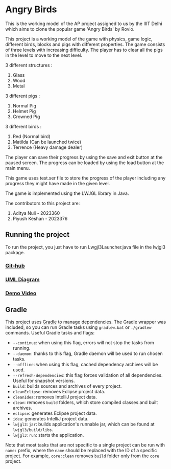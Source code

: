 # Angry Birds

This is the working model of the AP project assigned to us by the IIIT Delhi which aims to clone the popular game 'Angry Birds' by Rovio.

This project is a working model of the game with physics, game logic, different birds, blocks and pigs with different properties.
The game consists of three levels with increasing difficulty. The player has to clear all the pigs in the level to move to the next level.

3 different structures : 
1. Glass
2. Wood
3. Metal

3 different pigs : 
1. Normal Pig
2. Helmet Pig
3. Crowned Pig

3 different birds : 
1. Red (Normal bird)
2. Matilda (Can be launched twice)
3. Terrence (Heavy damage dealer)

The player can save their progress by using the save and exit button at the paused screen.
The progress can be loaded by using the load button at the main menu.

This game uses test.ser file to store the progress of the player including any progress they might have made in the given level.

The game is implemented using the LWJGL library in Java.

The contributors to this project are:
1. Aditya Nuli - 2023360
2. Piyush Keshan - 2023376

## Running the project

To run the project, you just have to run Lwgjl3Launcher.java file in the lwjgl3 package.

### [Git-hub](https://github.com/NotXBee/AP_Project)

### [UML Diagram](UML.png)

### [Demo Video](https://youtu.be/NwC9Fnb7jeM)

## Gradle

This project uses [Gradle](https://gradle.org/) to manage dependencies.
The Gradle wrapper was included, so you can run Gradle tasks using `gradlew.bat` or `./gradlew` commands.
Useful Gradle tasks and flags:

- `--continue`: when using this flag, errors will not stop the tasks from running.
- `--daemon`: thanks to this flag, Gradle daemon will be used to run chosen tasks.
- `--offline`: when using this flag, cached dependency archives will be used.
- `--refresh-dependencies`: this flag forces validation of all dependencies. Useful for snapshot versions.
- `build`: builds sources and archives of every project.
- `cleanEclipse`: removes Eclipse project data.
- `cleanIdea`: removes IntelliJ project data.
- `clean`: removes `build` folders, which store compiled classes and built archives.
- `eclipse`: generates Eclipse project data.
- `idea`: generates IntelliJ project data.
- `lwjgl3:jar`: builds application's runnable jar, which can be found at `lwjgl3/build/libs`.
- `lwjgl3:run`: starts the application.

Note that most tasks that are not specific to a single project can be run with `name:` prefix, where the `name` should be replaced with the ID of a specific project.
For example, `core:clean` removes `build` folder only from the `core` project.
